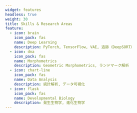 ```yaml
---
widget: features
headless: true
weight: 30
title: Skills & Research Areas
feature:
  - icon: brain
    icon_pack: fas
    name: Deep Learning
    description: PyTorch, TensorFlow, VAE, 追跡（DeepSORT）
  - icon: dna
    icon_pack: fas
    name: Morphometrics
    description: Geometric Morphometrics, ランドマーク解析
  - icon: chart-line
    icon_pack: fas
    name: Data Analysis
    description: 統計解析, データ可視化
  - icon: flask
    icon_pack: fas
    name: Developmental Biology
    description: 発生生物学, 進化生物学
---
```

